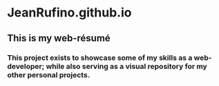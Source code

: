 # JeanRufino.github.io
## This is my web-résumé

### This project exists to showcase some of my skills as a web-developer; while also serving as a visual repository for my other personal projects.
